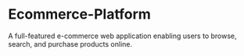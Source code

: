 # Ecommerce-Platform
A full-featured e-commerce web application enabling users to browse, search, and purchase products online.

